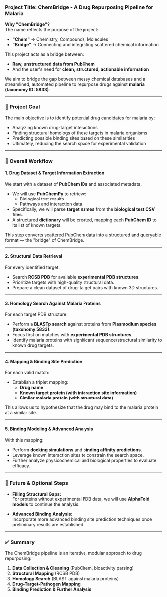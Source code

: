 ### **Project Title: ChemBridge - A Drug Repurposing Pipeline for Malaria**

**Why "ChemBridge"?**  
The name reflects the purpose of the project:
- **"Chem"** → Chemistry, Compounds, Molecules
- **"Bridge"** → Connecting and integrating scattered chemical information

This project acts as a bridge between:
- **Raw, unstructured data from PubChem**
- And the user's need for **clean, structured, actionable information**

We aim to bridge the gap between messy chemical databases and a streamlined, automated pipeline to repurpose drugs against **malaria (taxonomy ID: 5833)**.

---

### 🎯 **Project Goal**

The main objective is to identify potential drug candidates for malaria by:
- Analyzing known drug-target interactions
- Finding structural homologs of these targets in malaria organisms
- Predicting possible binding sites based on these similarities
- Ultimately, reducing the search space for experimental validation

---

### 🚀 **Overall Workflow**

#### **1. Drug Dataset & Target Information Extraction**
We start with a dataset of **PubChem IDs** and associated metadata.
- We will use **PubChemPy** to retrieve:
  - Biological test results
  - Pathways and interaction data
- Specifically, we will parse **target names** from the **biological test CSV files**.
- A structured **dictionary** will be created, mapping each **PubChem ID** to its list of known targets.

This step converts scattered PubChem data into a structured and queryable format — the "bridge" of ChemBridge.

---

#### **2. Structural Data Retrieval**
For every identified target:
- Search **RCSB PDB** for available **experimental PDB structures**.
- Prioritize targets with high-quality structural data.
- Prepare a clean dataset of drug-target pairs with known 3D structures.

---

#### **3. Homology Search Against Malaria Proteins**
For each target PDB structure:
- Perform a **BLASTp search** against proteins from **Plasmodium species (taxonomy 5833)**.
- Focus first on matches with **experimental PDB structures**.
- Identify malaria proteins with significant sequence/structural similarity to known drug targets.

---

#### **4. Mapping & Binding Site Prediction**
For each valid match:
- Establish a triplet mapping:
  - **Drug name**
  - **Known target protein (with interaction site information)**
  - **Similar malaria protein (with structural data)**

This allows us to hypothesize that the drug may bind to the malaria protein at a similar site.

---

#### **5. Binding Modeling & Advanced Analysis**
With this mapping:
- Perform **docking simulations** and **binding affinity predictions**.
- Leverage known interaction sites to constrain the search space.
- Further analyze physicochemical and biological properties to evaluate efficacy.

---

### 🔄 **Future & Optional Steps**
- **Filling Structural Gaps:**  
  For proteins without experimental PDB data, we will use **AlphaFold models** to continue the analysis.
  
- **Advanced Binding Analysis:**  
  Incorporate more advanced binding site prediction techniques once preliminary results are established.

---

### ✅ **Summary**
The ChemBridge pipeline is an iterative, modular approach to drug repurposing:
1. **Data Collection & Cleaning** (PubChem, bioactivity parsing)
2. **Structural Mapping** (RCSB PDB)
3. **Homology Search** (BLAST against malaria proteins)
4. **Drug-Target-Pathogen Mapping**
5. **Binding Prediction & Further Analysis**
